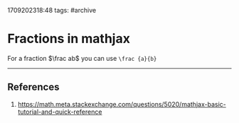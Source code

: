 1709202318:48
tags: #archive
# Fractions in mathjax
For a fraction $\frac ab$ you can use `\frac {a}{b}` 

---
## References
1. https://math.meta.stackexchange.com/questions/5020/mathjax-basic-tutorial-and-quick-reference